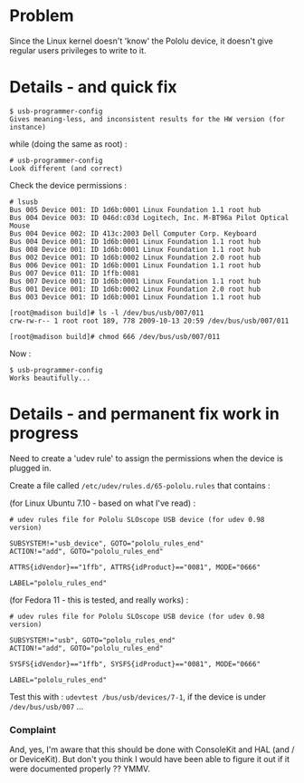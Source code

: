 # Problem #

Since the Linux kernel doesn't 'know' the Pololu device, it doesn't give regular users privileges to write to it.

# Details - and quick fix #

```
$ usb-programmer-config
Gives meaning-less, and inconsistent results for the HW version (for instance)
```

while (doing the same as root) :
```
# usb-programmer-config
Look different (and correct)
```

Check the device permissions :

```
# lsusb 
Bus 005 Device 001: ID 1d6b:0001 Linux Foundation 1.1 root hub
Bus 004 Device 003: ID 046d:c03d Logitech, Inc. M-BT96a Pilot Optical Mouse
Bus 004 Device 002: ID 413c:2003 Dell Computer Corp. Keyboard
Bus 004 Device 001: ID 1d6b:0001 Linux Foundation 1.1 root hub
Bus 008 Device 001: ID 1d6b:0001 Linux Foundation 1.1 root hub
Bus 002 Device 001: ID 1d6b:0002 Linux Foundation 2.0 root hub
Bus 006 Device 001: ID 1d6b:0001 Linux Foundation 1.1 root hub
Bus 007 Device 011: ID 1ffb:0081  
Bus 007 Device 001: ID 1d6b:0001 Linux Foundation 1.1 root hub
Bus 001 Device 001: ID 1d6b:0002 Linux Foundation 2.0 root hub
Bus 003 Device 001: ID 1d6b:0001 Linux Foundation 1.1 root hub

[root@madison build]# ls -l /dev/bus/usb/007/011 
crw-rw-r-- 1 root root 189, 778 2009-10-13 20:59 /dev/bus/usb/007/011

[root@madison build]# chmod 666 /dev/bus/usb/007/011 
```

Now :
```
$ usb-programmer-config
Works beautifully...
```

# Details - and permanent fix  **work in progress** #

Need to create a 'udev rule' to assign the permissions when the device is plugged in.

Create a file called `/etc/udev/rules.d/65-pololu.rules` that contains :


(for Linux Ubuntu 7.10 - based on what I've read) :
```
# udev rules file for Pololu SLOscope USB device (for udev 0.98 version)

SUBSYSTEM!="usb_device", GOTO="pololu_rules_end"
ACTION!="add", GOTO="pololu_rules_end"

ATTRS{idVendor}=="1ffb", ATTRS{idProduct}=="0081", MODE="0666"

LABEL="pololu_rules_end" 
```

(for Fedora 11 - this is tested, and really works) :
```
# udev rules file for Pololu SLOscope USB device (for udev 0.98 version)

SUBSYSTEM!="usb", GOTO="pololu_rules_end"
ACTION!="add", GOTO="pololu_rules_end"

SYSFS{idVendor}=="1ffb", SYSFS{idProduct}=="0081", MODE="0666"

LABEL="pololu_rules_end" 
```


Test this with : `udevtest /bus/usb/devices/7-1`, if the device is under `/dev/bus/usb/007` ...


### Complaint ###

And, yes, I'm aware that this should be done with ConsoleKit and HAL (and / or DeviceKit).  But don't you think I would have been able to figure it out if it were documented properly ??  YMMV.
